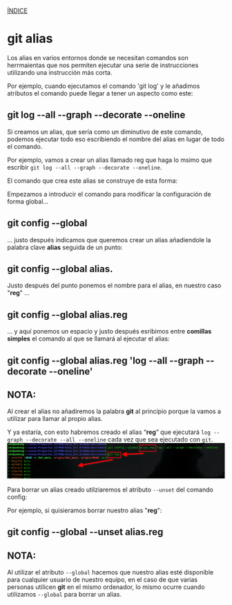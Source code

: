 [ÍNDICE](https://github.com/JoseFerDel/Guia_Git_GitHub/blob/Zet_main/README.md)

# **git alias**

Los alias en varios entornos donde se necesitan comandos son herrmaientas que nos permiten ejecutar una serie de instrucciones utilizando una instrucción más corta.

Por ejemplo, cuando ejecutamos el comando 'git log' y le añadimos atributos el comando puede llegar a tener un aspecto como este:


## git log --all --graph --decorate --oneline

Si creamos un alias, que sería como un diminutivo de este comando, podemos ejecutar todo eso escribiendo el nombre del alias en lugar de todo el comando.

Por ejemplo, vamos a crear un alias llamado reg que haga lo msimo que escribir `git log --all --graph --decorate --oneline`.

El comando que crea este alias se construye de esta forma:

Empezamos a introducir el comando para modificar la configuración de forma global...

## git config --global 

... justo después indicamos que queremos crear un alias añadiendole la palabra clave **alias** seguida de un punto:

## git config --global alias.

Justo después del punto ponemos el nombre para el alias, en nuestro caso "**reg**" ...

## git config --global alias.reg

... y aquí ponemos un espacio y justo después esribimos entre **comillas simples** el comando al que se llamará al ejecutar el alias:

## git config --global alias.reg 'log --all --graph --decorate --oneline'

## NOTA:
Al crear el alias no añadiremos la palabra **git** al principio porque la vamos a utilizar para llamar al propio alias.

Y ya estaría, con esto habremos creado el alias “**reg**” que ejecutará `log --graph --decorate --all --oneline` cada vez que sea ejecutado con `git`.     
![git_alias](/IMG/git_alias_01.png "git alias")      


Para borrar un alias creado utilziaremos el atributo `--unset` del comando config:

Por ejemplo, si quisieramos borrar nuestro alias "**reg**":    
## git config --global --unset alias.reg

## NOTA:
Al utilizar el atributo `--global` hacemos que nuestro alias esté disponible para cualquier usuario de nuestro equipo, en el caso de que varias personas utilicen **git** en el mismo ordenador, lo mismo ocurre cuando utilizamos `--global` para borrar un alias.
